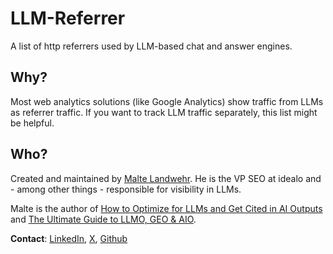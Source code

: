 # LLM-Referrer
A list of http referrers used by LLM-based chat and answer engines.

## Why?
Most web analytics solutions (like Google Analytics) show traffic from LLMs as referrer traffic. If you want to track LLM traffic separately, this list might be helpful.

## Who?
Created and maintained by <a href="https://github.com/MalteBerlin">Malte Landwehr</a>. He is the VP SEO at idealo and - among other things - responsible for visibility in LLMs.

Malte is the author of <a href="https://www.advancedwebranking.com/blog/llm-optimization-generative-ai-outputs">How to Optimize for LLMs and Get Cited in AI Outputs</a> and <a href="https://www.linkedin.com/pulse/ultimate-guide-llmo-geo-aio-malte-landwehr-khqne/">The Ultimate Guide to LLMO, GEO & AIO</a>.

**Contact**: <a href="https://www.linkedin.com/in/landwehr/">LinkedIn</a>, <a href="https://x.com/maltelandwehr">X</a>, <a href="https://github.com/MalteBerlin">Github</a>
